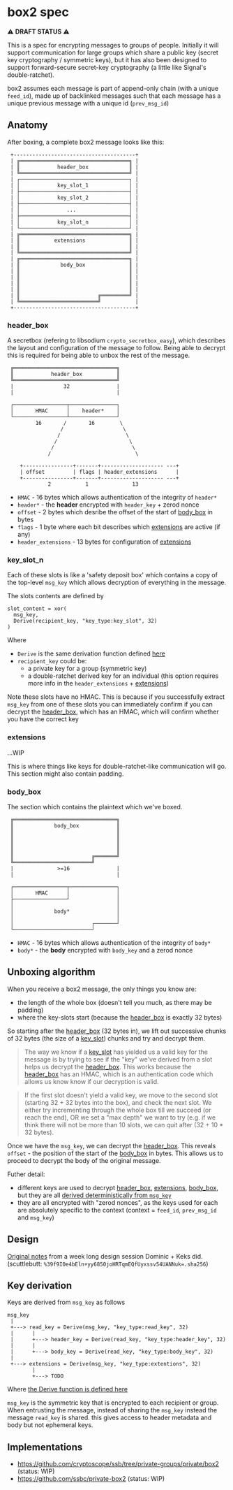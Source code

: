 # box2 spec

:warning: **DRAFT STATUS** :warning:

This is a spec for encrypting messages to groups of people.
Initially it will support communication for large groups which share a public key
(secret key cryptography / symmetric keys), but it has also been designed to support
forward-secure secret-key cryptography (a little like Signal's double-ratchet).

box2 assumes each message is part of append-only chain (with a unique `feed_id`), 
made up of backlinked messages such that each message has a unique previous message with 
a unique id (`prev_msg_id`)

## Anatomy

After boxing, a complete box2 message looks like this:

```
 +---------------------------------------+
 | ╔═══════════════════════════════════╗ |
 | ║            header_box             ║ |
 | ╚═══════════════════════════════════╝ |
 | ┌───────────────────────────────────┐ |
 | │            key_slot_1             │ |
 | ├───────────────────────────────────┤ |
 | │            key_slot_2             │ |
 | ├───────────────────────────────────┤ |
 | │               ...                 │ |
 | ├───────────────────────────────────┤ |
 | │            key_slot_n             │ |
 | └───────────────────────────────────┘ |
 | ╔═══════════════════════════════════╗ |
 | ║           extensions              ║ |
 | ║                                   ║ |
 | ╚═══════════════════════════════════╝ |
 | ╔═══════════════════════════════════╗ |
 | ║             body_box              ║ |
 | ║                                   ║ |
 | ║                                   ║ |
 | ║                                   ║ |
 | ║                                   ║ |
 | ║                         ╔═════════╝ |
 | ╚═════════════════════════╝           |
 +---------------------------------------+
```

### header_box 

A secretbox (refering to libsodium `crypto_secretbox_easy`), which describes the layout 
and configuration of the message to follow.
Being able to decrypt this is required for being able to unbox the rest of the message.

```
 ╔═════════════════════════════════╗
 ║            header_box           ║
 ╚═════════════════════════════════╝ 
 |                32               |
 |                                 |

 ┌─────────────────┬───────────────┐
 │       HMAC      │    header*    │
 └─────────────────┴───────────────┘
         16       /       16        \
                 /                   \
                /                     \
               /                       \
              /                         \
             /                           \
   
    +----------------+-------+-------------------- ---+
    | offset         | flags | header_extensions      |
    +----------------+-------+-------------------- ---+
             2           1              13 
```

- `HMAC` - 16 bytes which allows authentication of the integrity of `header*`
- `header*` - the **header** encrypted with `header_key` + zerod nonce
- `offset` - 2 bytes which desribe the offset of the start of [body_box][bb] in bytes
- `flags` - 1 byte where each bit describes which [extensions][e] are active (if any)
- `header_extensions` - 13 bytes for configuration of [extensions][e]
   
### key_slot_n

Each of these slots is like a 'safety deposit box' which contains a copy of the top-level
`msg_key` which allows decryption of everything in the message.

The slots contents are defined by
```
slot_content = xor(
  msg_key,
  Derive(recipient_key, "key_type:key_slot", 32)
)
```

Where 
- `Derive` is the same derivation function defined [here](./derive_secret/README.md)
- `recipient_key` could be:
  - a private key for a group (symmetric key)
  - a double-ratchet derived key for an individual (this option requires more info in the `header_extensions` + [extensions][e])

Note these slots have no HMAC. This is because if you successfully extract `msg_key` from one of
these slots you can immediately confirm if you can decrypt the [header_box][hb], which has an HMAC,
which will confirm whether you have the correct key

### extensions

...WIP

This is where things like keys for double-ratchet-like communication will go.
This section might also contain padding.

### body_box

The section which contains the plaintext which we've boxed.

```
 ╔═════════════════════════════════╗
 ║             body_box            ║
 ║                                 ║
 ║                                 ║
 ║                                 ║
 ║                                 ║
 ║                         ╔═══════╝
 ╚═════════════════════════╝
 |              >=16               |
 |                                 |

 ┌─────────────────┬───────────────┐
 │       HMAC      │               │
 ├─────────────────┘               │
 │                                 │
 │             body*               │
 │                                 │
 │                         ┌───────┘
 └─────────────────────────┘
```
   
- `HMAC` - 16 bytes which allows authentication of the integrity of `body*`
- `body*` - the **body** encrypted with `body_key` and a zerod nonce

## Unboxing algorithm

When you receive a box2 message, the only things you know are:
- the length of the whole box (doesn't tell you much, as there may be padding)
- where the key-slots start (because the [header_box][hb] is exactly 32 bytes)

So starting after the [header_box][hb] (32 bytes in), we lift out successive chunks of 32 bytes
(the size of a [key_slot][ks]) chunks and try and decrypt them.

> The way we know if a [key_slot][ks] has yielded us a valid key for the message is by trying to see
> if the "key" we've derived from a slot helps us decrypt the [header_box][hb]. This works because
> the [header_box][hb] has an HMAC, which is an authentication code which allows us know know if our 
> decryption is valid.

> If the first slot doesn't yield a valid key, we move to the second slot (starting 32 + 32 bytes
> into the box), and check the next slot. We either try incrementing through the whole box till 
> we succeed (or reach the end), OR we set a "max depth" we want to try (e.g. if we think there
> will not be more than 10 slots, we can quit after (32 + 10 * 32 bytes).

Once we have the `msg_key`, we can decrypt the [header_box][hb]. This reveals `offset` - the position
of the start of the [body_box][bb] in bytes. This allows us to proceed to decrypt the body of the original message.

Futher detail:
- different keys are used to decrypt [header_box][hb], [extensions][e], [body_box][bb], 
but they are all [derived deterministically from `msg_key`](#key-derivation)
- they are all encrypted with "zerod nonces", as the keys used for each are absolutely specific
to the context (context = `feed_id`, `prev_msg_id` and `msg_key`)

## Design

[Original notes](./original_notes.md) from a week long design session Dominic + Keks did.
(scuttlebutt: `%39f9I0e4bEln+yy6850joHRTqmEQfUyxssv54UANNuk=.sha256`)

## Key derivation

Keys are derived from `msg_key` as follows 

```
msg_key
 |
 +---> read_key = Derive(msg_key, "key_type:read_key", 32)
 |      |
 |      +---> header_key = Derive(read_key, "key_type:header_key", 32)
 |      |
 |      +---> body_key = Derive(read_key, "key_type:body_key", 32)
 |
 +---> extensions = Derive(msg_key, "key_type:extentions", 32)
        |
        +---> TODO
```

Where [the Derive function is defined here](./derive_secret/README.md)

`msg_key` is the symmetric key that is encrypted to each recipient or group.
When entrusting the message, instead of sharing the `msg_key` instead the message `read_key` is shared.
this gives access to header metadata and body but not ephemeral keys.

## Implementations

- https://github.com/cryptoscope/ssb/tree/private-groups/private/box2 (status: WIP)
- https://github.com/ssbc/private-box2 (status: WIP)



[hb]: #header_box
[ks]: #key_slot_n
[e]: #extensions
[bb]: #body_box
[kd]: #key-derivation

